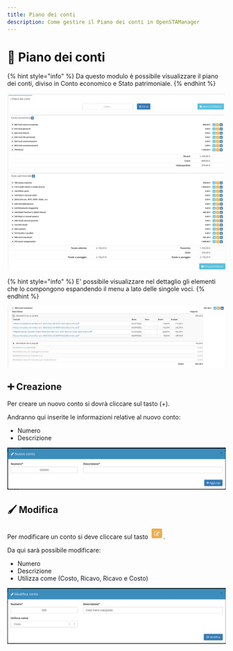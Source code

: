 ```yaml
---
title: Piano dei conti
description: Come gestire il Piano dei conti in OpenSTAManager
---
```


# 📖 Piano dei conti

{% hint style="info" %}
Da questo modulo è possibile visualizzare il piano dei conti, diviso in Conto economico e Stato patrimoniale.
{% endhint %}

![](../../.gitbook/assets/pianodeiconti.png)

{% hint style="info" %}
E' possibile visualizzare nel dettaglio gli elementi che lo compongono espandendo il menu a lato delle singole voci.
{% endhint %}

![](<../../.gitbook/assets/image (74).png>)

## ➕ Creazione

Per creare un nuovo conto si dovrà cliccare sul tasto (+).

Andranno qui inserite le informazioni relative al nuovo conto:

* Numero
* Descrizione

![](<../../.gitbook/assets/image (79).png>)

## 🖌️ Modifica

Per modificare un conto si deve cliccare sul tasto <img src="../../.gitbook/assets/image (84) (1).png" alt="" data-size="original">.

Da qui sarà possibile modificare:

* Numero
* Descrizione
* Utilizza come (Costo, Ricavo, Ricavo e Costo)

![](<../../.gitbook/assets/image (31).png>)
